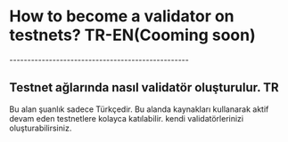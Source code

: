 <h1>How to become a validator on testnets? TR-EN(Cooming soon)</h1>
--------------------------------------------------
<h2>Testnet ağlarında nasıl validatör oluşturulur. TR</h2>
Bu alan şuanlık sadece Türkçedir. Bu alanda kaynakları kullanarak aktif devam eden testnetlere kolayca katılabilir. kendi validatörlerinizi oluşturabilirsiniz.
